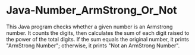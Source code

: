 # Java-Number_ArmStrong_Or_Not
This Java program checks whether a given number is an Armstrong number. It counts the digits, then calculates the sum of each digit raised to the power of the total digits. If the sum equals the original number, it prints "ArmStrong Number"; otherwise, it prints "Not an ArmStrong Number".

